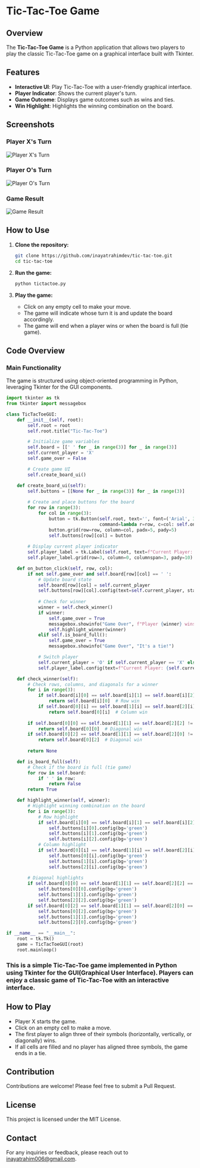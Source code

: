 # Tic-Tac-Toe Game


## Overview

The **Tic-Tac-Toe Game** is a Python application that allows two players to play the classic Tic-Tac-Toe game on a graphical interface built with Tkinter.

## Features

- **Interactive UI**: Play Tic-Tac-Toe with a user-friendly graphical interface.
- **Player Indicator**: Shows the current player's turn.
- **Game Outcome**: Displays game outcomes such as wins and ties.
- **Win Highlight**: Highlights the winning combination on the board.

## Screenshots

### Player X's Turn
![Player X's Turn](player_x_turn.png)

### Player O's Turn
![Player O's Turn](player_o_turn.png)

### Game Result
![Game Result](game_result.png)

## How to Use

1. **Clone the repository:**

    ```sh
    git clone https://github.com/inayatrahimdev/tic-tac-toe.git
    cd tic-tac-toe
    ```

2. **Run the game:**

    ```sh
    python tictactoe.py
    ```

3. **Play the game:**

    - Click on any empty cell to make your move.
    - The game will indicate whose turn it is and update the board accordingly.
    - The game will end when a player wins or when the board is full (tie game).

## Code Overview

### Main Functionality

The game is structured using object-oriented programming in Python, leveraging Tkinter for the GUI components.

```python
import tkinter as tk
from tkinter import messagebox

class TicTacToeGUI:
    def __init__(self, root):
        self.root = root
        self.root.title("Tic-Tac-Toe")

        # Initialize game variables
        self.board = [[' ' for _ in range(3)] for _ in range(3)]
        self.current_player = 'X'
        self.game_over = False

        # Create game UI
        self.create_board_ui()

    def create_board_ui(self):
        self.buttons = [[None for _ in range(3)] for _ in range(3)]
        
        # Create and place buttons for the board
        for row in range(3):
            for col in range(3):
                button = tk.Button(self.root, text='', font=('Arial', 30, 'bold'), width=8, height=3,
                                   command=lambda r=row, c=col: self.on_button_click(r, c))
                button.grid(row=row, column=col, padx=5, pady=5)
                self.buttons[row][col] = button
        
        # Display current player indicator
        self.player_label = tk.Label(self.root, text=f"Current Player: {self.current_player}", font=('Arial', 14))
        self.player_label.grid(row=3, column=0, columnspan=3, pady=10)

    def on_button_click(self, row, col):
        if not self.game_over and self.board[row][col] == ' ':
            # Update board state
            self.board[row][col] = self.current_player
            self.buttons[row][col].config(text=self.current_player, state='disabled', disabledforeground='black')
            
            # Check for winner
            winner = self.check_winner()
            if winner:
                self.game_over = True
                messagebox.showinfo("Game Over", f"Player {winner} wins!")
                self.highlight_winner(winner)
            elif self.is_board_full():
                self.game_over = True
                messagebox.showinfo("Game Over", "It's a tie!")

            # Switch player
            self.current_player = 'O' if self.current_player == 'X' else 'X'
            self.player_label.config(text=f"Current Player: {self.current_player}")

    def check_winner(self):
        # Check rows, columns, and diagonals for a winner
        for i in range(3):
            if self.board[i][0] == self.board[i][1] == self.board[i][2] != ' ':
                return self.board[i][0]  # Row win
            if self.board[0][i] == self.board[1][i] == self.board[2][i] != ' ':
                return self.board[0][i]  # Column win
        
        if self.board[0][0] == self.board[1][1] == self.board[2][2] != ' ':
            return self.board[0][0]  # Diagonal win
        if self.board[0][2] == self.board[1][1] == self.board[2][0] != ' ':
            return self.board[0][2]  # Diagonal win
        
        return None

    def is_board_full(self):
        # Check if the board is full (tie game)
        for row in self.board:
            if ' ' in row:
                return False
        return True

    def highlight_winner(self, winner):
        # Highlight winning combination on the board
        for i in range(3):
            # Row highlight
            if self.board[i][0] == self.board[i][1] == self.board[i][2] == winner:
                self.buttons[i][0].config(bg='green')
                self.buttons[i][1].config(bg='green')
                self.buttons[i][2].config(bg='green')
            # Column highlight
            if self.board[0][i] == self.board[1][i] == self.board[2][i] == winner:
                self.buttons[0][i].config(bg='green')
                self.buttons[1][i].config(bg='green')
                self.buttons[2][i].config(bg='green')
        
        # Diagonal highlights
        if self.board[0][0] == self.board[1][1] == self.board[2][2] == winner:
            self.buttons[0][0].config(bg='green')
            self.buttons[1][1].config(bg='green')
            self.buttons[2][2].config(bg='green')
        if self.board[0][2] == self.board[1][1] == self.board[2][0] == winner:
            self.buttons[0][2].config(bg='green')
            self.buttons[1][1].config(bg='green')
            self.buttons[2][0].config(bg='green')

if __name__ == "__main__":
    root = tk.Tk()
    game = TicTacToeGUI(root)
    root.mainloop()
```
 



### This is a simple Tic-Tac-Toe game implemented in Python using Tkinter for the GUI(Graphical User Interface). Players can enjoy a classic game of Tic-Tac-Toe with an interactive interface.

## How to Play

- Player X starts the game.
- Click on an empty cell to make a move.
- The first player to align three of their symbols (horizontally, vertically, or diagonally) wins.
- If all cells are filled and no player has aligned three symbols, the game ends in a tie.

## Contribution

Contributions are welcome! Please feel free to submit a Pull Request.

## License

This project is licensed under the MIT License.

## Contact

For any inquiries or feedback, please reach out to [inayatrahim006@gmail.com](mailto:inayatrahim006@gmail.com).

